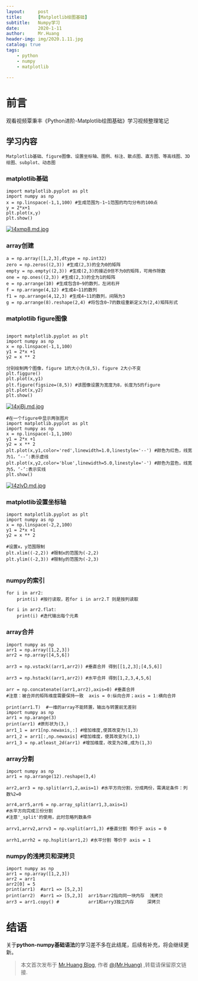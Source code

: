```yaml
---
layout:     post
title:      [Matplotlib绘图基础]
subtitle:   Numpy学习
date:       2020-1-11
author:     Mr.Huang
header-img: img/2020.1.11.jpg
catalog: true
tags:
    - python
    - numpy
    - matplotlib
    
---
```

# 前言

观看视频覃秉丰《Python进阶-Matplotlib绘图基础》学习视频整理笔记

## 学习内容

	Matplotlib基础、figure图像、设置坐标轴、图例、标注、散点图、直方图、等高线图、3D绘图、subplot、动态图
		
### matplotlib基础

~~~
import matplotlib.pyplot as plt
import numpy as np
x = np.linspace(-1,1,100) #生成范围为-1~1范围的均匀分布的100点
y = 2*x+1
plt.plot(x,y)
plt.show()
~~~

[![l4xmp8.md.jpg](https://s2.ax1x.com/2020/01/11/l4xmp8.md.jpg)](https://imgchr.com/i/l4xmp8)


### array创建

~~~
a = np.array([1,2,3],dtype = np.int32)
zero = np.zeros((2,3)) #生成(2,3)的全为0的矩阵 
empty = np.empty((2,3)) #生成(2,3)的接近0但不为0的矩阵，可用作除数
one = np.ones((2,3)) #生成(2,3)的全为1的矩阵
e = np.arrange(10) #生成包含0~9的数列，左闭右开
f = np.arrange(4,12) #生成4~11的数列
f1 = np.arrange(4,12,3) #生成4~11的数列，间隔为3
g = np.arrange(8).reshape(2,4) #将包含0~7的数组重新定义为(2,4)矩阵形式 
~~~

### matplotlib figure图像

~~~

import matplotlib.pyplot as plt
import numpy as np
x = np.linspace(-1,1,100)
y1 = 2*x +1
y2 = x ** 2

分别绘制两个图像，figure 1的大小为(8,5)，figure 2大小不变
plt.figgure()
plt.plot(x,y1)
plt.figure(figsize=(8,5)) #该图像设置为宽度为8，长度为5的figure
plt.plot(x,y2)
plt.show()
~~~

[![l4xjBj.md.jpg](https://s2.ax1x.com/2020/01/11/l4xjBj.md.jpg)](https://imgchr.com/i/l4xjBj)

~~~
#在一个figure中显示两张图片
import matplotlib.pyplot as plt
import numpy as np
x = np.linspace(-1,1,100)
y1 = 2*x +1
y2 = x ** 2
plt.plot(x,y1,color='red',linewidth=1.0,linestyle='--') #颜色为红色，线宽为1，‘--’:表示虚线
plt.plot(x,y2,color='blue',linewidth=5.0,linestyle='-') #颜色为蓝色，线宽为5，‘-’:表示实线
plt.show()
~~~

[![l4zlvD.md.jpg](https://s2.ax1x.com/2020/01/11/l4zlvD.md.jpg)](https://imgchr.com/i/l4zlvD)

### matplotlib设置坐标轴

~~~
import matplotlib.pyplot as plt
import numpy as np
x = np.linspace(-2,2,100)
y1 = 2*x +1
y2 = x ** 2

#设置x，y范围限制
plt.xlim((-2,2)) #限制x的范围为(-2,2)
plt.ylim((-2,3)) #限制y的范围为(-2,3)


~~~

### numpy的索引

~~~
for i in arr2:
    print(i) #按行读取，若for i in arr2.T 则是按列读取

for i in arr2.flat:
    print(i) #迭代输出每个元素
~~~

### array合并

~~~
import numpy as np
arr1 = np.array([1,2,3])
arr2 = np.array([4,5,6])

arr3 = np.vstack((arr1,arr2)) #垂直合并 得到[[1,2,3];[4,5,6]]

arr3 = np.hstack((arr1,arr2)) #水平合并 得到[1,2,3,4,5,6]

arr = np.concatenate((arr1,arr2),axis=0) #垂直合并 
#注意：被合并的矩阵维度需要保持一致  axis = 0:纵向合并；axis = 1:横向合并

print(arr1.T)  #一维的array不能转置，输出与转置前无差别
import numpy as np
arr1 = np.arange(3)
print(arr1) #原形状为(3,)
arr1_1 = arr1[np.newaxis,:] #增加维度,使其改变为(1,3)
arr1_2 = arr1[:,np.newaxis] #增加维度，使其改变为(3,1)
arr1_3 = np.atleast_2d(arr1) #增加维度，改变为2维,成为(1,3)
~~~


### array分割
~~~
import numpy as np
arr1 = np.arrange(12).reshape(3,4)

arr2,arr3 = np.split(arr1,2,axis=1) #水平方向分割，分成两份，需满足条件：列数%2=0

arr4,arr5,arr6 = np.array_split(arr1,3,axis=1) 
#水平方向完成三份分割
#注意'_split'的使用，此时忽略列数条件

arrv1,arrv2,arrv3 = np.vsplit(arr1,3) #垂直分割 等价于 axis = 0

arrh1,arrh2 = np.hsplit(arr1,2) #水平分割 等价于 axis = 1
~~~



### numpy的浅拷贝和深拷贝

~~~
import numpy as np
arr1 = np.array([1,2,3])
arr2 = arr1
arr2[0] = 5
print(arr1)  #arr1 => [5,2,3]
print(arr2)  #arr1 => [5,2,3]  arr1与arr2指向同一块内存  浅拷贝
arr3 = arr1.copy() #           arr1和arry3独立内存     深拷贝
~~~


# 结语

关于**python-numpy基础语法**的学习差不多在此结尾，后续有补充，将会继续更新。

 
 > 本文首次发布于 [Mr.Huang Blog](http://www.huangsz.xyz), 作者 [@(Mr.Huang)](http://github.com/EmotionalXX) ,转载请保留原文链接.







